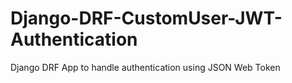 # Django-DRF-CustomUser-JWT-Authentication
 Django DRF App to handle authentication using JSON Web Token

